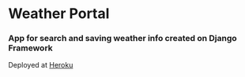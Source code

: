 # Weather Portal

### App for search and saving weather info created on Django Framework

Deployed at [Heroku](https://pure-woodland-74559.herokuapp.com/)